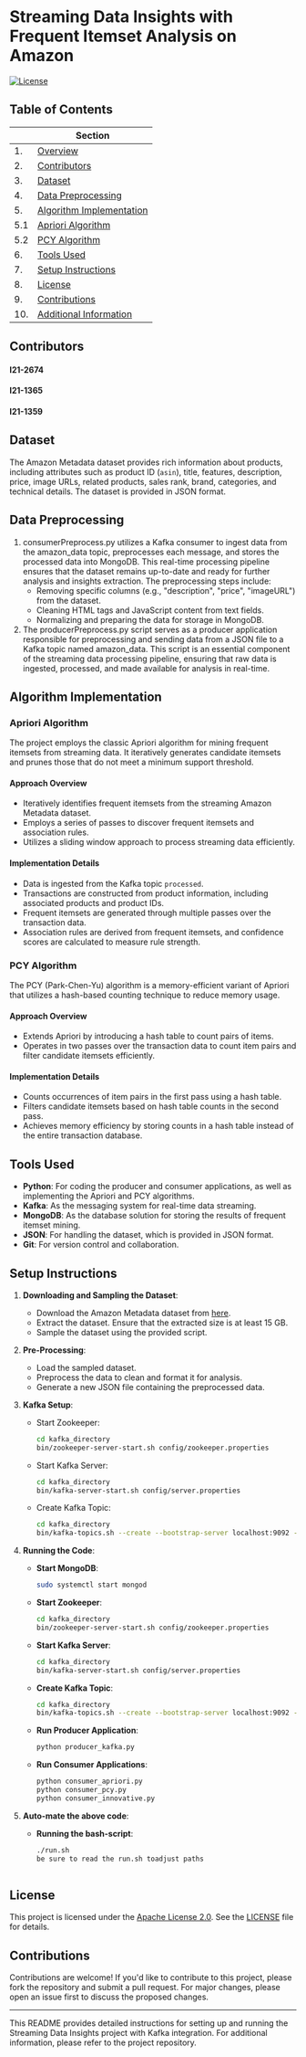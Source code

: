 # Streaming Data Insights with Frequent Itemset Analysis on Amazon

[![License](https://img.shields.io/badge/License-Apache%202.0-blue.svg)](https://opensource.org/licenses/Apache-2.0)

## Table of Contents

|    | Section                                  |
|----|------------------------------------------|
| 1. | [Overview](#overview)                    |
| 2. | [Contributors](#contributors)            |
| 3. | [Dataset](#dataset)                      |
| 4. | [Data Preprocessing](#data-preprocessing)|
| 5. | [Algorithm Implementation](#algorithm-implementation) |
| 5.1 | [Apriori Algorithm](#apriori-algorithm) |
| 5.2 | [PCY Algorithm](#pcy-algorithm)         |
| 6. | [Tools Used](#tools-used)                |
| 7. | [Setup Instructions](#setup-instructions)|
| 8. | [License](#license)                      |
| 9. | [Contributions](#contributions)          |
| 10.| [Additional Information](#additional-information) |


## Contributors
#### I21-2674
#### I21-1365
#### I21-1359

## Dataset

The Amazon Metadata dataset provides rich information about products, including attributes such as product ID (`asin`), title, features, description, price, image URLs, related products, sales rank, brand, categories, and technical details. The dataset is provided in JSON format.

## Data Preprocessing
1. consumerPreprocess.py utilizes a Kafka consumer to ingest data from the amazon_data topic, preprocesses each message, and stores the processed data into MongoDB. This real-time processing pipeline ensures that the dataset remains up-to-date and ready for further analysis and insights extraction. The preprocessing steps include:
   -  Removing specific columns (e.g., "description", "price", "imageURL") from the dataset.
   -  Cleaning HTML tags and JavaScript content from text fields.
   -  Normalizing and preparing the data for storage in MongoDB.
2. The producerPreprocess.py script serves as a producer application responsible for preprocessing and sending data from a JSON file to a Kafka topic named amazon_data. This script is an essential component of the streaming data processing pipeline, ensuring that raw data is ingested, processed, and made available for analysis in real-time.

## Algorithm Implementation

### Apriori Algorithm

The project employs the classic Apriori algorithm for mining frequent itemsets from streaming data. It iteratively generates candidate itemsets and prunes those that do not meet a minimum support threshold.

#### Approach Overview

- Iteratively identifies frequent itemsets from the streaming Amazon Metadata dataset.
- Employs a series of passes to discover frequent itemsets and association rules.
- Utilizes a sliding window approach to process streaming data efficiently.

#### Implementation Details

- Data is ingested from the Kafka topic `processed`.
- Transactions are constructed from product information, including associated products and product IDs.
- Frequent itemsets are generated through multiple passes over the transaction data.
- Association rules are derived from frequent itemsets, and confidence scores are calculated to measure rule strength.

### PCY Algorithm

The PCY (Park-Chen-Yu) algorithm is a memory-efficient variant of Apriori that utilizes a hash-based counting technique to reduce memory usage.

#### Approach Overview

- Extends Apriori by introducing a hash table to count pairs of items.
- Operates in two passes over the transaction data to count item pairs and filter candidate itemsets efficiently.

#### Implementation Details

- Counts occurrences of item pairs in the first pass using a hash table.
- Filters candidate itemsets based on hash table counts in the second pass.
- Achieves memory efficiency by storing counts in a hash table instead of the entire transaction database.




## Tools Used

- **Python**: For coding the producer and consumer applications, as well as implementing the Apriori and PCY algorithms.
- **Kafka**: As the messaging system for real-time data streaming.
- **MongoDB**: As the database solution for storing the results of frequent itemset mining.
- **JSON**: For handling the dataset, which is provided in JSON format.
- **Git**: For version control and collaboration.

## Setup Instructions

1. **Downloading and Sampling the Dataset**:
   - Download the Amazon Metadata dataset from [here](link).
   - Extract the dataset. Ensure that the extracted size is at least 15 GB.
   - Sample the dataset using the provided script.

2. **Pre-Processing**:
   - Load the sampled dataset.
   - Preprocess the data to clean and format it for analysis.
   - Generate a new JSON file containing the preprocessed data.

3. **Kafka Setup**:
   - Start Zookeeper:
     ```bash
     cd kafka_directory
     bin/zookeeper-server-start.sh config/zookeeper.properties
     ```

   - Start Kafka Server:
     ```bash
     cd kafka_directory
     bin/kafka-server-start.sh config/server.properties
     ```

   - Create Kafka Topic:
     ```bash
     cd kafka_directory
     bin/kafka-topics.sh --create --bootstrap-server localhost:9092 --replication-factor 1 --partitions 1 --topic processed
     ```

4. **Running the Code**:
   - **Start MongoDB**:
     ```bash
     sudo systemctl start mongod
     ```

   - **Start Zookeeper**:
     ```bash
     cd kafka_directory
     bin/zookeeper-server-start.sh config/zookeeper.properties
     ```

   - **Start Kafka Server**:
     ```bash
     cd kafka_directory
     bin/kafka-server-start.sh config/server.properties
     ```

   - **Create Kafka Topic**:
     ```bash
     cd kafka_directory
     bin/kafka-topics.sh --create --bootstrap-server localhost:9092 --replication-factor 1 --partitions 1 --topic processed
     ```

   - **Run Producer Application**:
     ```bash
     python producer_kafka.py
     ```

   - **Run Consumer Applications**:
     ```bash
     python consumer_apriori.py
     python consumer_pcy.py
     python consumer_innovative.py
     ```

5. **Auto-mate the above code**:
    - **Running the bash-script**:
      ```bash
      ./run.sh
      be sure to read the run.sh toadjust paths
     ```

## License

This project is licensed under the [Apache License 2.0](https://opensource.org/licenses/Apache-2.0). See the [LICENSE](LICENSE) file for details.

## Contributions

Contributions are welcome! If you'd like to contribute to this project, please fork the repository and submit a pull request. For major changes, please open an issue first to discuss the proposed changes.

---
This README provides detailed instructions for setting up and running the Streaming Data Insights project with Kafka integration. For additional information, please refer to the project repository.

